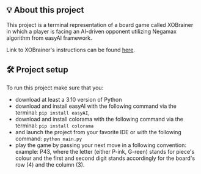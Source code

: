 ## 💡 About this project

This project is a terminal representation of a board game called XOBrainer in which a player is facing an AI-driven opponent utilizing Negamax algorithm from easyAI framework.

Link to XOBrainer's instructions can be found [here](https://opensource.org/licenses/MIT).

## 🛠️ Project setup
To run this project make sure that you:
- download at least a 3.10 version of Python
- download and install easyAI with the following command via the terminal:
`pip install easyAI`,
- download and install colorama with the following command via the terminal:
`pip install colorama`
- and launch the project from your favorite IDE or with the following command:
`python main.py`
- play the game by passing your next move in a following convention:
example: P43,
where the letter (either P-ink, G-reen) stands for piece's colour and the first and second digit
stands accordingly for the board's row (4) and the column (3).